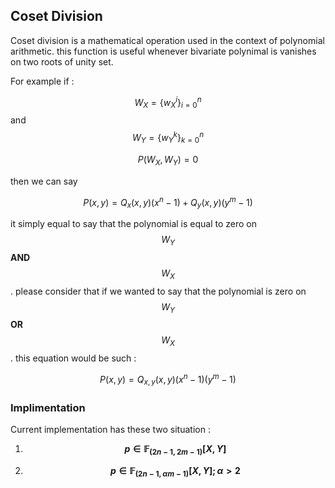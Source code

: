 ﻿## Coset Division

Coset division is a mathematical operation used in the context of polynomial arithmetic. this function is useful whenever bivariate polynimal is vanishes on two roots of unity set. 

For example if : 

$$W_X = \{ w_X^i \}_{i=0}^{n}$$ 
and 
$$W_Y= \{ w_Y^k \}_{k=0}^{n}$$

$$P(W_X,W_Y)=0$$

then we can say

$$P(x,y)=Q_x(x,y)(x^n-1)+Q_y(x,y)(y^m-1)$$

it simply equal to say that the polynomial is equal to zero on $$W_Y$$ **AND** $$W_X$$.
please consider that if we wanted to say that the polynomial is zero on $$W_Y$$ **OR** $$W_X$$. 
this equation would be such :


$$P(x,y)=Q_{x,y}(x,y)(x^n-1)(y^m-1)$$


### Implimentation 

Current implementation has these two situation :
1. **$$p\in\mathbb{F}_{(2n-1,2m-1)}[X,Y]$$**


2. **$$p\in\mathbb{F}_{(2n-1, \alpha m-1)}[X,Y] ; \alpha>2$$**



